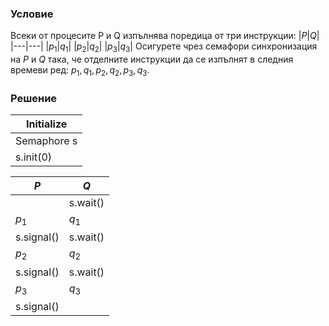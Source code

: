 ### Условие

Всеки от процесите P и Q изпълнява поредица от три инструкции:
|$P$|$Q$|
|---|---|
|$p_1$|$q_1$|
|$p_2$|$q_2$|
|$p_3$|$q_3$|
Осигурете чрез семафори синхронизация на $P$ и $Q$ така, че отделните инструкции да се изпълнят
в следния времеви ред: $p_1, q_1, p_2, q_2, p_3, q_3$.

### Решение


| Initialize     |
| -------------- |
| Semaphore s    |
| s.init(0)      |

| $P$        | $Q$        |
| ---------- | ---------- |
|            | s.wait()   |
| $p_1$      | $q_1$      |
| s.signal() | s.wait()   |
| $p_2$      | $q_2$      |
| s.signal() | s.wait()   |
| $p_3$      | $q_3$      |
| s.signal() |            |
